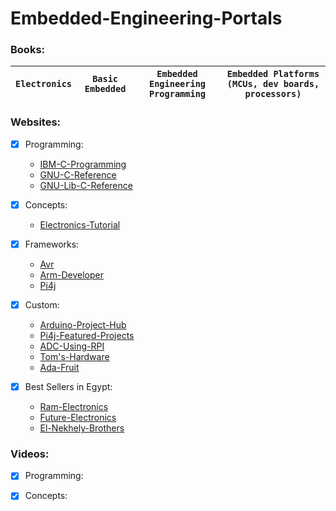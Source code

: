 # Embedded-Engineering-Portals

### Books: 

| `Electronics` | `Basic Embedded` | `Embedded Engineering Programming` | `Embedded Platforms (MCUs, dev boards, processors)` |
|---------------|------------------|------------------------------------|-----------------------------------------------------|

### Websites: 

- [x] Programming: 
  - [IBM-C-Programming]()
  - [GNU-C-Reference]()
  - [GNU-Lib-C-Reference]()

- [x] Concepts: 
  - [Electronics-Tutorial]()

- [x] Frameworks:
  - [Avr]()
  - [Arm-Developer]()
  - [Pi4j]()

- [x] Custom: 
  - [Arduino-Project-Hub]()
  - [Pi4j-Featured-Projects]()
  - [ADC-Using-RPI]()
  - [Tom's-Hardware]()
  - [Ada-Fruit]()

- [x] Best Sellers in Egypt: 
  - [Ram-Electronics]()
  - [Future-Electronics]()
  - [El-Nekhely-Brothers]()


### Videos:

- [x] Programming: 

- [x] Concepts: 


